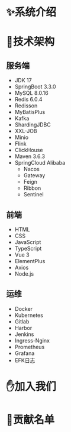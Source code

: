 # ✨系统介绍

# 🚀技术架构

## 服务端

- JDK 17
- SpringBoot 3.3.0
- MySQL 8.0.16
- Redis 6.0.4
- Redisson
- MyBatisPlus
- Kafka
- ShardingJDBC
- XXL-JOB
- Minio
- Flink
- ClickHouse
- Maven 3.6.3
- SpringCloud Alibaba
    - Nacos
    - Gateway
    - Feign
    - Ribbon
    - Sentinel

## 前端

- HTML
- CSS
- JavaScript
- TypeScript
- Vue 3
- ElementPlus
- Axios
- Node.js

## 运维

- Docker
- Kubernetes
- Gitlab
- Harbor
- Jenkins
- Ingress-Nginx
- Prometheus
- Grafana
- EFK日志

# ✋加入我们

# 🎉贡献名单


